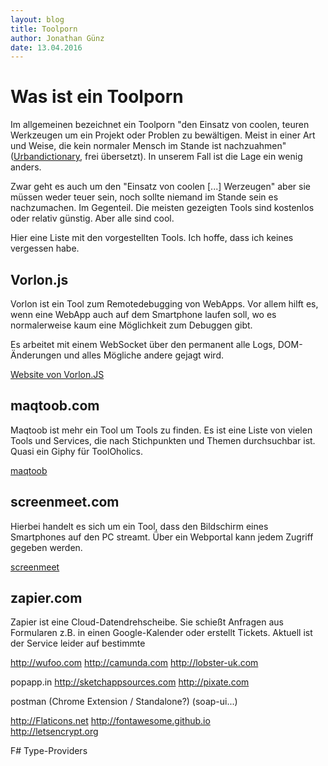 ```yaml
---
layout: blog
title: Toolporn
author: Jonathan Günz
date: 13.04.2016
---
```


# Was ist ein Toolporn

Im allgemeinen bezeichnet ein Toolporn "den Einsatz von coolen, teuren Werkzeugen um 
ein Projekt oder Problen zu bewältigen. Meist in einer Art und Weise, die kein normaler 
Mensch im Stande ist nachzuahmen" ([Urbandictionary](http://www.urbandictionary.com/define.php?term=tool+porn), 
frei übersetzt). In unserem Fall ist die Lage ein wenig anders.


Zwar geht es auch um den "Einsatz von coolen [...] Werzeugen" aber sie müssen weder 
teuer sein, noch sollte niemand im Stande sein es nachzumachen.
Im Gegenteil. Die meisten gezeigten Tools sind kostenlos oder relativ günstig. 
Aber alle sind cool.

Hier eine Liste mit den vorgestellten Tools. Ich hoffe, dass ich keines vergessen habe.

## Vorlon.js
Vorlon ist ein Tool zum Remotedebugging von WebApps. Vor allem hilft es, wenn eine WebApp auch auf dem
Smartphone laufen soll, wo es normalerweise kaum eine Möglichkeit zum Debuggen gibt.

Es arbeitet mit einem WebSocket über den permanent alle Logs, DOM-Änderungen und alles Mögliche andere 
gejagt wird.

[Website von Vorlon.JS](http://vorlonjs.com/)


## maqtoob.com
Maqtoob ist mehr ein Tool um Tools zu finden. Es ist eine Liste von vielen Tools und Services, die nach Stichpunkten und Themen
durchsuchbar ist. Quasi ein Giphy für ToolOholics.

[maqtoob](http://maqtoob.com)

## screenmeet.com
Hierbei handelt es sich um ein Tool, dass den Bildschirm eines Smartphones auf den PC streamt. 
Über ein Webportal kann jedem Zugriff gegeben werden.

[screenmeet](http://screenmeet.com)


## zapier.com
Zapier ist eine Cloud-Datendrehscheibe. Sie schießt Anfragen aus Formularen z.B. in einen Google-Kalender
oder erstellt Tickets. Aktuell ist der Service leider auf bestimmte

  
http://wufoo.com 
http://camunda.com 
http://lobster-uk.com 

popapp.in
http://sketchappsources.com 
http://pixate.com 

postman (Chrome Extension / Standalone?) (soap-ui...)

http://Flaticons.net 
http://fontawesome.github.io  
http://letsencrypt.org     

F# Type-Providers